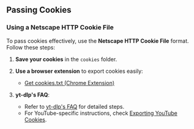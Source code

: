 ## Passing Cookies

### Using a Netscape HTTP Cookie File

To pass cookies effectively, use the **Netscape HTTP Cookie File** format. Follow these steps:

1. **Save your cookies** in the `cookies` folder.

2. **Use a browser extension** to export cookies easily:
    - [Get cookies.txt (Chrome Extension)](https://chromewebstore.google.com/detail/get-cookiestxt-clean/ahmnmhfbokciafffnknlekllgcnafnie?hl=en)

3. **yt-dlp's FAQ**:
    - Refer to [yt-dlp's FAQ](https://github.com/yt-dlp/yt-dlp/wiki/FAQ#how-do-i-pass-cookies-to-yt-dlp) for detailed
      steps.
    - For YouTube-specific instructions,
      check [Exporting YouTube Cookies](https://github.com/yt-dlp/yt-dlp/wiki/Extractors#exporting-youtube-cookies).
